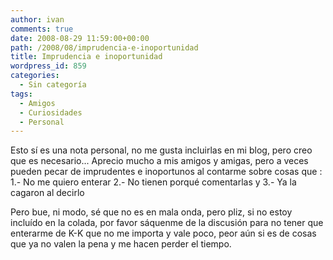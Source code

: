 ```yaml
---
author: ivan
comments: true
date: 2008-08-29 11:59:00+00:00
path: /2008/08/imprudencia-e-inoportunidad
title: Imprudencia e inoportunidad
wordpress_id: 859
categories:
  - Sin categoría
tags:
  - Amigos
  - Curiosidades
  - Personal
---
```


Esto sí es una nota personal, no me gusta incluirlas en mi blog, pero creo que es necesario... Aprecio mucho a mis amigos y amigas, pero a veces pueden pecar de imprudentes e inoportunos al contarme sobre cosas que :
1.- No me quiero enterar
2.- No tienen porqué comentarlas y
3.- Ya la cagaron al decirlo

Pero bue, ni modo, sé que no es en mala onda, pero pliz, si no estoy incluído en la colada, por favor sáquenme de la discusión para no tener que enterarme de K-K que no me importa y vale poco, peor aún si es de cosas que ya no valen la pena y me hacen perder el tiempo.
